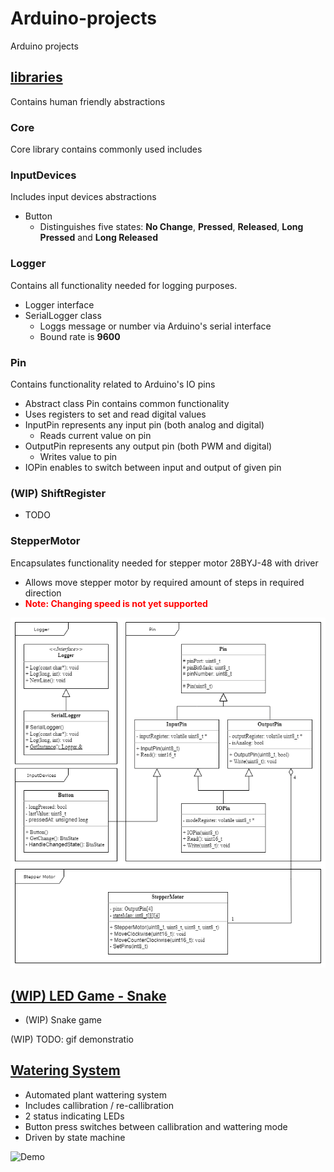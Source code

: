 # Arduino-projects
Arduino projects

## [libraries](libraries)
Contains human friendly abstractions 
### Core
Core library contains commonly used includes
### InputDevices
Includes input devices abstractions
- Button
    - Distinguishes five states: **No Change**, **Pressed**, **Released**, **Long Pressed** and **Long Released**
### Logger
Contains all functionality needed for logging purposes.
- Logger interface
- SerialLogger class
    - Loggs message or number via Arduino's serial interface
    - Bound rate is **9600**
### Pin
Contains functionality related to Arduino's IO pins
- Abstract class Pin contains common functionality
- Uses registers to set and read digital values
- InputPin represents any input pin (both analog and digital)     
    - Reads current value on pin
- OutputPin represents any output pin (both PWM and digital)
    - Writes value to pin
- IOPin enables to switch between input and output of given pin
### (WIP) ShiftRegister
- TODO
### StepperMotor
Encapsulates functionality needed for stepper motor 28BYJ-48 with driver
- Allows move stepper motor by required amount of steps in required direction
- <span style="color:Red">**Note: Changing speed is not yet supported**</span>

![Demo](libraries/ClassDiagram.png)

## [(WIP) LED Game - Snake](LEDGameSnake)
- (WIP) Snake game

(WIP) TODO: gif demonstratio

## [Watering System](WateringSystem)

- Automated plant wattering system
- Includes callibration / re-callibration
- 2 status indicating LEDs
- Button press switches between callibration and wattering mode
- Driven by state machine

![Demo](WateringSystem/media/Watering.gif)
